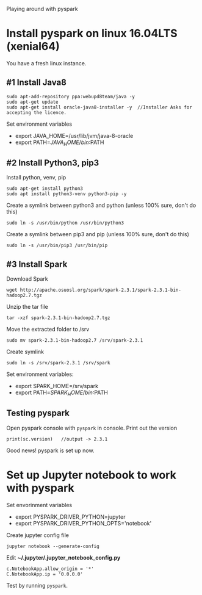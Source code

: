 Playing around with pyspark

# Install pyspark on linux 16.04LTS (xenial64)

You have a fresh linux instance.

## #1 Install Java8

```
sudo apt-add-repository ppa:webupd8team/java -y
sudo apt-get update
sudo apt-get install oracle-java8-installer -y  //Installer Asks for accepting the licence.
```

Set environment variables
+ export JAVA_HOME=/usr/lib/jvm/java-8-oracle
+ export PATH=$JAVA_HOME/bin:$PATH

## #2 Install Python3, pip3
Install python, venv, pip 
```
sudo apt-get install python3
sudo apt install python3-venv python3-pip -y
```
<!-- Set alias to make python3 as default. Append `~/.bashrc` and source it.
```
alias python=python3
``` -->
Create a symlink between python3 and python (unless 100% sure, don't do this)
```
sudo ln -s /usr/bin/python /usr/bin/python3
```
Create a symlink between pip3 and pip (unless 100% sure, don't do this)
```
sudo ln -s /usr/bin/pip3 /usr/bin/pip
```
## #3 Install Spark

Download Spark
```
wget http://apache.osuosl.org/spark/spark-2.3.1/spark-2.3.1-bin-hadoop2.7.tgz
``` 
Unzip the tar file
```
tar -xzf spark-2.3.1-bin-hadoop2.7.tgz
```
Move the extracted folder to /srv
```
sudo mv spark-2.3.1-bin-hadoop2.7 /srv/spark-2.3.1
```
Create symlink
```
sudo ln -s /srv/spark-2.3.1 /srv/spark
```
Set environment variables:
+ export SPARK_HOME=/srv/spark
+ export PATH=$SPARK_HOME/bin:$PATH

## Testing pyspark
Open pyspark console with `pyspark` in console. Print out the version 
```
print(sc.version)   //output -> 2.3.1
```
Good news! pyspark is set up now.

# Set up Jupyter notebook to work with pyspark

Set envorinment variables
+ export PYSPARK_DRIVER_PYTHON=jupyter
+ export PYSPARK_DRIVER_PYTHON_OPTS='notebook'

Create jupyter config file
```
jupyter notebook --generate-config
```
Edit __~/.jupyter/.jupyter_notebook_config.py__
```
c.NotebookApp.allow_origin = '*'
C.NotebookApp.ip = '0.0.0.0'
```

Test by running `pyspark`.

